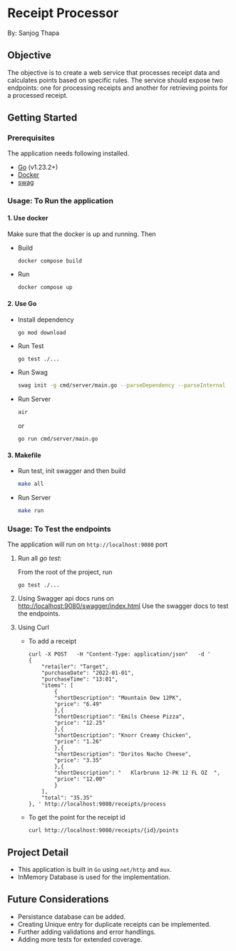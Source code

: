 # Receipt Processor

By: Sanjog Thapa

## Objective

The objective is to create a web service that processes receipt data and calculates points based on specific rules. The service should expose two endpoints: one for processing receipts and another for retrieving points for a processed receipt.

## Getting Started

### Prerequisites

The application needs following installed.

- [Go](https://go.dev/doc/install) (v1.23.2+)
- [Docker](https://docs.docker.com/engine/install/)
- [swag](https://github.com/swaggo/swag)

### Usage: To Run the application

#### 1. Use docker
Make sure that the docker is up and running. Then

- Build
    ```bash
    docker compose build
    ```
- Run
    ```bash
    docker compose up
    ```

#### 2. Use Go

- Install dependency
    ``` bash
    go mod download
    ```
- Run Test
    ```
    go test ./...
    ```
- Run Swag
    ```bash
    swag init -g cmd/server/main.go --parseDependency --parseInternal
    ```
- Run Server
    ```bash
    air
    ```
    or
    ```bash
    go run cmd/server/main.go
    ```

#### 3. Makefile
- Run test, init swagger and then build
    ```bash
    make all
    ```
- Run Server
    ```bash
    make run
    ```

### Usage: To Test the endpoints

The application will run on `http://localhost:9080` port

1. Run all *go test*:
    
    From the root of the project, run
    ```
    go test ./...
    ```
2. Using Swagger api docs runs on [http://localhost:9080/swagger/index.html](http://localhost:9080/swagger/index.html)
    Use the swagger docs to test the endpoints.
3. Using Curl
    - To add a receipt
        ```
        curl -X POST   -H "Content-Type: application/json"   -d '
        {   
            "retailer": "Target",
            "purchaseDate": "2022-01-01",
            "purchaseTime": "13:01",
            "items": [
                {
                "shortDescription": "Mountain Dew 12PK",
                "price": "6.49"
                },{
                "shortDescription": "Emils Cheese Pizza",
                "price": "12.25"
                },{
                "shortDescription": "Knorr Creamy Chicken",
                "price": "1.26"
                },{
                "shortDescription": "Doritos Nacho Cheese",
                "price": "3.35"
                },{
                "shortDescription": "   Klarbrunn 12-PK 12 FL OZ  ",
                "price": "12.00"
                }
            ],
            "total": "35.35"
        }, ' http://localhost:9080/receipts/process
        ```
    - To get the point for the receipt id
        ```
        curl http://localhost:9080/receipts/{id}/points
        ```

## Project Detail
- This application is built in `Go` using `net/http` and `mux`.
- InMemory Database is used for the implementation.

## Future Considerations
- Persistance database can be added.
- Creating Unique entry for duplicate receipts can be implemented.
- Further adding validations and error handlings.
- Adding more tests for extended coverage.
